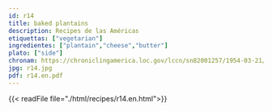 ```yaml
---
id: r14
title: baked plantains
description: Recipes de las Américas
etiquettas: ["vegetarian"]
ingredientes: ["plantain","cheese","butter"]
plato: ["side"]
chronam: https://chroniclingamerica.loc.gov/lccn/sn82001257/1954-03-21/ed-1/seq-5/
jpg: r14.jpg
pdf: r14.en.pdf
---
```


{{< readFile file="./html/recipes/r14.en.html">}}